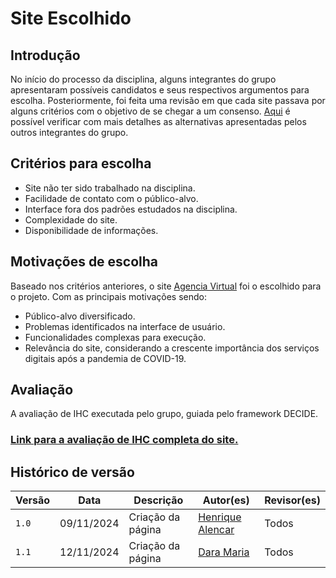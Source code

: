 # Site Escolhido

## Introdução
No início do processo da disciplina, alguns integrantes do grupo apresentaram possíveis candidatos e seus respectivos argumentos para escolha. Posteriormente, foi feita uma revisão em que cada site passava por alguns critérios com o objetivo de se chegar a um consenso.
[Aqui](sites-avaliados.md) é possível verificar com mais detalhes as alternativas apresentadas pelos outros integrantes do grupo. 

## Critérios para escolha
* Site não ter sido trabalhado na disciplina.
* Facilidade de contato com o público-alvo.
* Interface fora dos padrões estudados na disciplina. 
* Complexidade do site.
* Disponibilidade de informações.

## Motivações de escolha
Baseado nos critérios anteriores, o site [Agencia Virtual](https://agenciavirtual.neoenergiabrasilia.com.br/) foi o escolhido para o projeto. Com as principais motivações sendo:

- Público-alvo diversificado.
- Problemas identificados na interface de usuário.
- Funcionalidades complexas para execução.
- Relevância do site, considerando a crescente importância dos serviços digitais após a pandemia de COVID-19.

## Avaliação
A avaliação de IHC executada pelo grupo, guiada pelo framework DECIDE. 

###  [Link para a avaliação de IHC completa do site.](avaliacoes/avaliacao-bilheteria-digital.pdf)

## Histórico de versão

| Versão | Data       | Descrição                                | Autor(es)                                                                                       | Revisor(es)                                                                                                                                    |
| ------ | ---------- | ---------------------------------------- | ----------------------------------------------------------------------------------------------- | ---------------------------------------------------------------------------------------------------------------------------------------------- |
| `1.0`  | 09/11/2024 | Criação da página                     | [Henrique Alencar](https://github.com/henryqma) | Todos |
| `1.1`  | 12/11/2024 | Criação da página                     | [Dara Maria](https://github.com/daramariabs) | Todos |
